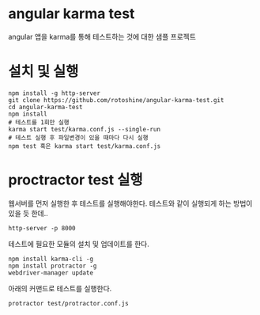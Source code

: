 # angular karma test
angular 앱을 karma를 통해 테스트하는 것에 대한 샘플 프로젝트

# 설치 및 실행
```
npm install -g http-server
git clone https://github.com/rotoshine/angular-karma-test.git
cd angular-karma-test
npm install
# 테스트를 1회만 실행
karma start test/karma.conf.js --single-run
# 테스트 실행 후 파일변경이 있을 때마다 다시 실행
npm test 혹은 karma start test/karma.conf.js
```

# proctractor test 실행
웹서버를 먼저 실행한 후 테스트를 실행해야한다.
테스트와 같이 실행되게 하는 방법이 있을 듯 한데..
```
http-server -p 8000
```
테스트에 필요한 모듈의 설치 및 업데이트를 한다.
```
npm install karma-cli -g
npm install protractor -g
webdriver-manager update
```
아래의 커맨드로 테스트를 실행한다.
```
protractor test/protractor.conf.js
```